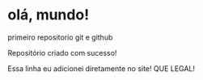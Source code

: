 # olá, mundo!
 primeiro repositorio git e github

Repositório criado com sucesso!

Essa linha eu adicionei diretamente no site! QUE LEGAL!
